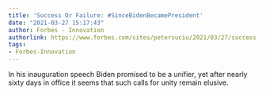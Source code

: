 ```yaml
---
title: 'Success Or Failure: #SinceBidenBecamePresident'
date: "2021-03-27 15:17:43"
author: Forbes - Innovation
authorlink: https://www.forbes.com/sites/petersuciu/2021/03/27/success-or-failure-sincebidenbecamepresident/
tags:
- Forbes-Innovation
---
```

In his inauguration speech Biden promised to be a unifier, yet after nearly sixty days in office it seems that such calls for unity remain elusive.